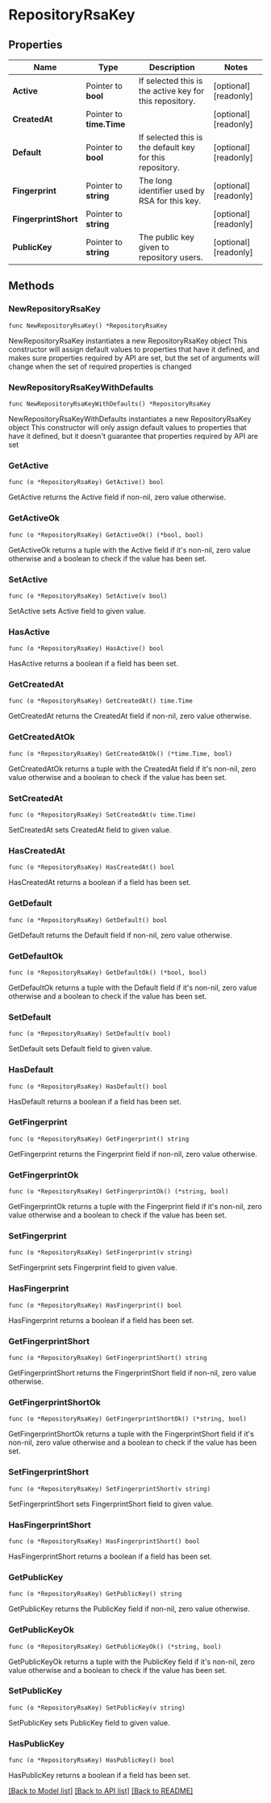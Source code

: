 # RepositoryRsaKey

## Properties

Name | Type | Description | Notes
------------ | ------------- | ------------- | -------------
**Active** | Pointer to **bool** | If selected this is the active key for this repository. | [optional] [readonly] 
**CreatedAt** | Pointer to **time.Time** |  | [optional] [readonly] 
**Default** | Pointer to **bool** | If selected this is the default key for this repository. | [optional] [readonly] 
**Fingerprint** | Pointer to **string** | The long identifier used by RSA for this key. | [optional] [readonly] 
**FingerprintShort** | Pointer to **string** |  | [optional] [readonly] 
**PublicKey** | Pointer to **string** | The public key given to repository users. | [optional] [readonly] 

## Methods

### NewRepositoryRsaKey

`func NewRepositoryRsaKey() *RepositoryRsaKey`

NewRepositoryRsaKey instantiates a new RepositoryRsaKey object
This constructor will assign default values to properties that have it defined,
and makes sure properties required by API are set, but the set of arguments
will change when the set of required properties is changed

### NewRepositoryRsaKeyWithDefaults

`func NewRepositoryRsaKeyWithDefaults() *RepositoryRsaKey`

NewRepositoryRsaKeyWithDefaults instantiates a new RepositoryRsaKey object
This constructor will only assign default values to properties that have it defined,
but it doesn't guarantee that properties required by API are set

### GetActive

`func (o *RepositoryRsaKey) GetActive() bool`

GetActive returns the Active field if non-nil, zero value otherwise.

### GetActiveOk

`func (o *RepositoryRsaKey) GetActiveOk() (*bool, bool)`

GetActiveOk returns a tuple with the Active field if it's non-nil, zero value otherwise
and a boolean to check if the value has been set.

### SetActive

`func (o *RepositoryRsaKey) SetActive(v bool)`

SetActive sets Active field to given value.

### HasActive

`func (o *RepositoryRsaKey) HasActive() bool`

HasActive returns a boolean if a field has been set.

### GetCreatedAt

`func (o *RepositoryRsaKey) GetCreatedAt() time.Time`

GetCreatedAt returns the CreatedAt field if non-nil, zero value otherwise.

### GetCreatedAtOk

`func (o *RepositoryRsaKey) GetCreatedAtOk() (*time.Time, bool)`

GetCreatedAtOk returns a tuple with the CreatedAt field if it's non-nil, zero value otherwise
and a boolean to check if the value has been set.

### SetCreatedAt

`func (o *RepositoryRsaKey) SetCreatedAt(v time.Time)`

SetCreatedAt sets CreatedAt field to given value.

### HasCreatedAt

`func (o *RepositoryRsaKey) HasCreatedAt() bool`

HasCreatedAt returns a boolean if a field has been set.

### GetDefault

`func (o *RepositoryRsaKey) GetDefault() bool`

GetDefault returns the Default field if non-nil, zero value otherwise.

### GetDefaultOk

`func (o *RepositoryRsaKey) GetDefaultOk() (*bool, bool)`

GetDefaultOk returns a tuple with the Default field if it's non-nil, zero value otherwise
and a boolean to check if the value has been set.

### SetDefault

`func (o *RepositoryRsaKey) SetDefault(v bool)`

SetDefault sets Default field to given value.

### HasDefault

`func (o *RepositoryRsaKey) HasDefault() bool`

HasDefault returns a boolean if a field has been set.

### GetFingerprint

`func (o *RepositoryRsaKey) GetFingerprint() string`

GetFingerprint returns the Fingerprint field if non-nil, zero value otherwise.

### GetFingerprintOk

`func (o *RepositoryRsaKey) GetFingerprintOk() (*string, bool)`

GetFingerprintOk returns a tuple with the Fingerprint field if it's non-nil, zero value otherwise
and a boolean to check if the value has been set.

### SetFingerprint

`func (o *RepositoryRsaKey) SetFingerprint(v string)`

SetFingerprint sets Fingerprint field to given value.

### HasFingerprint

`func (o *RepositoryRsaKey) HasFingerprint() bool`

HasFingerprint returns a boolean if a field has been set.

### GetFingerprintShort

`func (o *RepositoryRsaKey) GetFingerprintShort() string`

GetFingerprintShort returns the FingerprintShort field if non-nil, zero value otherwise.

### GetFingerprintShortOk

`func (o *RepositoryRsaKey) GetFingerprintShortOk() (*string, bool)`

GetFingerprintShortOk returns a tuple with the FingerprintShort field if it's non-nil, zero value otherwise
and a boolean to check if the value has been set.

### SetFingerprintShort

`func (o *RepositoryRsaKey) SetFingerprintShort(v string)`

SetFingerprintShort sets FingerprintShort field to given value.

### HasFingerprintShort

`func (o *RepositoryRsaKey) HasFingerprintShort() bool`

HasFingerprintShort returns a boolean if a field has been set.

### GetPublicKey

`func (o *RepositoryRsaKey) GetPublicKey() string`

GetPublicKey returns the PublicKey field if non-nil, zero value otherwise.

### GetPublicKeyOk

`func (o *RepositoryRsaKey) GetPublicKeyOk() (*string, bool)`

GetPublicKeyOk returns a tuple with the PublicKey field if it's non-nil, zero value otherwise
and a boolean to check if the value has been set.

### SetPublicKey

`func (o *RepositoryRsaKey) SetPublicKey(v string)`

SetPublicKey sets PublicKey field to given value.

### HasPublicKey

`func (o *RepositoryRsaKey) HasPublicKey() bool`

HasPublicKey returns a boolean if a field has been set.


[[Back to Model list]](../README.md#documentation-for-models) [[Back to API list]](../README.md#documentation-for-api-endpoints) [[Back to README]](../README.md)


